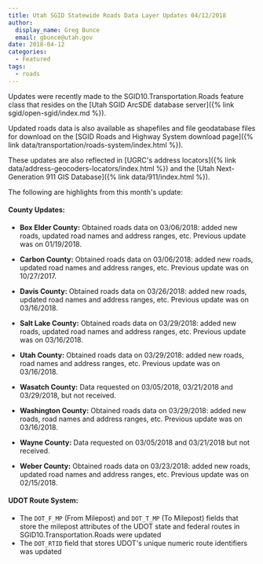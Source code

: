 ```yaml
---
title: Utah SGID Statewide Roads Data Layer Updates 04/12/2018
author:
  display_name: Greg Bunce
  email: gbunce@utah.gov
date: 2018-04-12
categories:
  - Featured
tags:
  - roads
---
```


Updates were recently made to the SGID10.Transportation.Roads feature class that resides on the [Utah SGID ArcSDE database server]({% link sgid/open-sgid/index.md %}).

Updated roads data is also available as shapefiles and file geodatabase files for download on the [SGID Roads and Highway System download page]({% link data/transportation/roads-system/index.html %}).

These updates are also reflected in [UGRC's address locators]({% link data/address-geocoders-locators/index.html %}) and the [Utah Next-Generation 911 GIS Database]({% link data/911/index.html %}).


The following are highlights from this month's update:

#### County Updates:

- **Box Elder County:** Obtained roads data on 03/06/2018: added new roads, updated road names and address ranges, etc. Previous update was on 01/19/2018.

- **Carbon County:** Obtained roads data on 03/06/2018: added new roads, updated road names and address ranges, etc. Previous update was on 10/27/2017.

- **Davis County:** Obtained roads data on 03/26/2018: added new roads, updated road names and address ranges, etc. Previous update was on 03/16/2018.

- **Salt Lake County:** Obtained roads data on 03/29/2018: added new roads, updated road names and address ranges, etc. Previous update was on 03/16/2018.

- **Utah County:** Obtained roads data on 03/29/2018: added new roads, road names and address ranges, etc. Previous update was on 03/16/2018.

- **Wasatch County:** Data requested on 03/05/2018, 03/21/2018 and 03/29/2018, but not received.

- **Washington County:** Obtained roads data on 03/29/2018: added new roads, road names and address ranges, etc. Previous update was on 03/16/2018.

- **Wayne County:** Data requested on 03/05/2018 and 03/21/2018 but not received.

- **Weber County:** Obtained roads data on 03/23/2018: added new roads, updated road names and address ranges, etc. Previous update was on 02/15/2018.

#### UDOT Route System:

- The `DOT_F_MP` (From Milepost) and `DOT_T_MP` (To Milepost) fields that store the milepost attributes of the UDOT state and federal routes in SGID10.Transportation.Roads were updated
- The `DOT_RTID` field that stores UDOT's unique numeric route identifiers was updated
